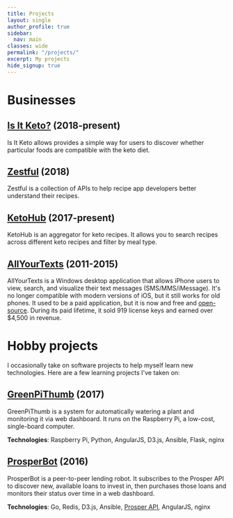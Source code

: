 ```yaml
---
title: Projects
layout: single
author_profile: true
sidebar:
  nav: main
classes: wide
permalink: "/projects/"
excerpt: My projects
hide_signup: true
---
```


# Businesses

## [Is It Keto?](https://isitketo.org) (2018-present)

Is It Keto allows provides a simple way for users to discover whether particular foods are compatible with the keto diet.

## [Zestful](https://zestfuldata.com) (2018)

Zestful is a collection of APIs to help recipe app developers better understand their recipes.

## [KetoHub](https://ketohub.io) (2017-present)

KetoHub is an aggregator for keto recipes. It allows you to search recipes across different keto recipes and filter by meal type.

## [AllYourTexts](http://allyourtexts.com) (2011-2015)

AllYourTexts is a Windows desktop application that allows iPhone users to view, search, and visualize their text messages (SMS/MMS/iMessage). It's no longer compatible with modern versions of iOS, but it still works for old phones. It used to be a paid application, but it is now and free and [open-source](https://github.com/AllYourTexts/AllYourTexts). During its paid lifetime, it sold 919 license keys and earned over $4,500 in revenue.

# Hobby projects

I occasionally take on software projects to help myself learn new technologies. Here are a few learning projects I've taken on:

## [GreenPiThumb](/greenpithumb/) (2017)

GreenPiThumb is a system for automatically watering a plant and monitoring it via web dashboard. It runs on the Raspberry Pi, a low-cost, single-board computer.

**Technologies**: Raspberry Pi, Python, AngularJS, D3.js, Ansible, Flask, nginx

## [ProsperBot](/prosperbot/) (2016)

ProsperBot is a peer-to-peer lending robot. It subscribes to the Prosper API to discover new, available loans to invest in, then purchases those loans and monitors their status over time in a web dashboard.

**Technologies**: Go, Redis, D3.js, Ansible, [Prosper API](https://developers.prosper.com/), AngularJS, nginx